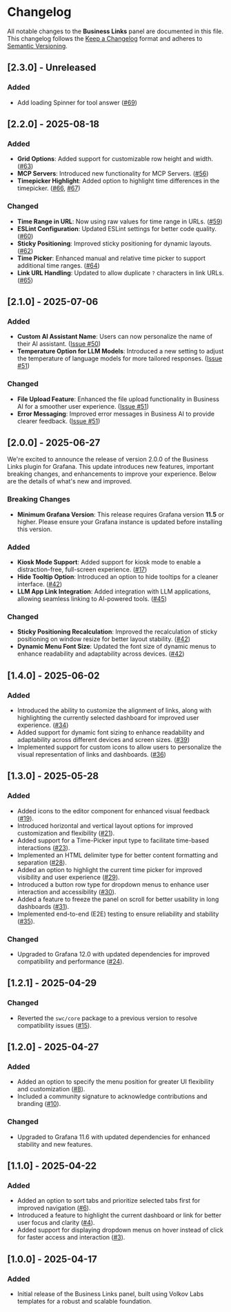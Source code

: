# Changelog

All notable changes to the **Business Links** panel are documented in this file. This changelog follows the [Keep a Changelog](https://keepachangelog.com/en/1.0.0/) format and adheres to [Semantic Versioning](https://semver.org/spec/v2.0.0.html).

## [2.3.0] - Unreleased

### Added

- Add loading Spinner for tool answer ([#69](https://github.com/VolkovLabs/business-links/issues/69))

## [2.2.0] - 2025-08-18

### Added

- **Grid Options**: Added support for customizable row height and width. ([#63](https://github.com/VolkovLabs/business-links/issues/63))
- **MCP Servers**: Introduced new functionality for MCP Servers. ([#56](https://github.com/VolkovLabs/business-links/issues/56))
- **Timepicker Highlight**: Added option to highlight time differences in the timepicker. ([#66](https://github.com/VolkovLabs/business-links/issues/66), [#67](https://github.com/VolkovLabs/business-links/issues/67))

### Changed

- **Time Range in URL**: Now using raw values for time range in URLs. ([#59](https://github.com/VolkovLabs/business-links/issues/59))
- **ESLint Configuration**: Updated ESLint settings for better code quality. ([#60](https://github.com/VolkovLabs/business-links/issues/60))
- **Sticky Positioning**: Improved sticky positioning for dynamic layouts. ([#62](https://github.com/VolkovLabs/business-links/issues/62))
- **Time Picker**: Enhanced manual and relative time picker to support additional time ranges. ([#64](https://github.com/VolkovLabs/business-links/issues/64))
- **Link URL Handling**: Updated to allow duplicate `?` characters in link URLs. ([#65](https://github.com/VolkovLabs/business-links/issues/65))

## [2.1.0] - 2025-07-06

### Added

- **Custom AI Assistant Name**: Users can now personalize the name of their AI assistant. ([Issue #50](https://github.com/VolkovLabs/business-links/issues/50))
- **Temperature Option for LLM Models**: Introduced a new setting to adjust the temperature of language models for more tailored responses. ([Issue #51](https://github.com/VolkovLabs/business-links/issues/51))

### Changed

- **File Upload Feature**: Enhanced the file upload functionality in Business AI for a smoother user experience. ([Issue #51](https://github.com/VolkovLabs/business-links/issues/51))
- **Error Messaging**: Improved error messages in Business AI to provide clearer feedback. ([Issue #51](https://github.com/VolkovLabs/business-links/issues/51))

## [2.0.0] - 2025-06-27

We're excited to announce the release of version 2.0.0 of the Business Links plugin for Grafana. This update introduces new features, important breaking changes, and enhancements to improve your experience. Below are the details of what's new and improved.

### Breaking Changes

- **Minimum Grafana Version**: This release requires Grafana version **11.5** or higher. Please ensure your Grafana instance is updated before installing this version.

### Added

- **Kiosk Mode Support**: Added support for kiosk mode to enable a distraction-free, full-screen experience. ([#17](https://github.com/VolkovLabs/business-links/issues/17))
- **Hide Tooltip Option**: Introduced an option to hide tooltips for a cleaner interface. ([#42](https://github.com/VolkovLabs/business-links/issues/42))
- **LLM App Link Integration**: Added integration with LLM applications, allowing seamless linking to AI-powered tools. ([#45](https://github.com/VolkovLabs/business-links/issues/45))

### Changed

- **Sticky Positioning Recalculation**: Improved the recalculation of sticky positioning on window resize for better layout stability. ([#42](https://github.com/VolkovLabs/business-links/issues/42))
- **Dynamic Menu Font Size**: Updated the font size of dynamic menus to enhance readability and adaptability across devices. ([#42](https://github.com/VolkovLabs/business-links/issues/42))

## [1.4.0] - 2025-06-02

### Added

- Introduced the ability to customize the alignment of links, along with highlighting the currently selected dashboard for improved user experience. ([#34](https://github.com/VolkovLabs/business-links/issues/34))
- Added support for dynamic font sizing to enhance readability and adaptability across different devices and screen sizes. ([#39](https://github.com/VolkovLabs/business-links/pull/39))
- Implemented support for custom icons to allow users to personalize the visual representation of links and dashboards. ([#36](https://github.com/VolkovLabs/business-links/issues/36))

## [1.3.0] - 2025-05-28

### Added

- Added icons to the editor component for enhanced visual feedback ([#19](https://github.com/VolkovLabs/business-links/issues/19)).
- Introduced horizontal and vertical layout options for improved customization and flexibility ([#21](https://github.com/VolkovLabs/business-links/issues/21)).
- Added support for a Time-Picker input type to facilitate time-based interactions ([#23](https://github.com/VolkovLabs/business-links/issues/23)).
- Implemented an HTML delimiter type for better content formatting and separation ([#28](https://github.com/VolkovLabs/business-links/issues/28)).
- Added an option to highlight the current time picker for improved visibility and user experience ([#29](https://github.com/VolkovLabs/business-links/issues/29)).
- Introduced a button row type for dropdown menus to enhance user interaction and accessibility ([#30](https://github.com/VolkovLabs/business-links/issues/30)).
- Added a feature to freeze the panel on scroll for better usability in long dashboards ([#31](https://github.com/VolkovLabs/business-links/issues/31)).
- Implemented end-to-end (E2E) testing to ensure reliability and stability ([#35](https://github.com/VolkovLabs/business-links/issues/35)).

### Changed

- Upgraded to Grafana 12.0 with updated dependencies for improved compatibility and performance ([#24](https://github.com/VolkovLabs/business-links/issues/24)).

## [1.2.1] - 2025-04-29

### Changed

- Reverted the `swc/core` package to a previous version to resolve compatibility issues ([#15](https://github.com/VolkovLabs/business-links/issues/15)).

## [1.2.0] - 2025-04-27

### Added

- Added an option to specify the menu position for greater UI flexibility and customization ([#8](https://github.com/VolkovLabs/business-links/issues/8)).
- Included a community signature to acknowledge contributions and branding ([#10](https://github.com/VolkovLabs/business-links/issues/10)).

### Changed

- Upgraded to Grafana 11.6 with updated dependencies for enhanced stability and new features.

## [1.1.0] - 2025-04-22

### Added

- Added an option to sort tabs and prioritize selected tabs first for improved navigation ([#6](https://github.com/VolkovLabs/business-links/issues/6)).
- Introduced a feature to highlight the current dashboard or link for better user focus and clarity ([#4](https://github.com/VolkovLabs/business-links/issues/4)).
- Added support for displaying dropdown menus on hover instead of click for faster access and interaction ([#3](https://github.com/VolkovLabs/business-links/issues/3)).

## [1.0.0] - 2025-04-17

### Added

- Initial release of the Business Links panel, built using Volkov Labs templates for a robust and scalable foundation.
